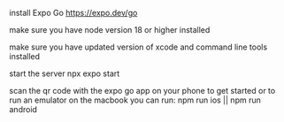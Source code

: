 install Expo Go
https://expo.dev/go

make sure you have node version 18 or higher installed

make sure you have updated version of xcode and command line tools installed

start the server
npx expo start

scan the qr code with the expo go app on your phone to get started or to run an emulator
on the macbook you can run:
npm run ios || npm run android
